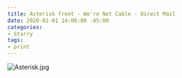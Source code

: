 ```yaml
---
title: Asterisk front - We're Not Cable - Direct Mail
date: 2020-02-01 14:08:00 -05:00
categories:
- Starry
tags:
- print
---
```


![Asterisk.jpg](/uploads/Asterisk.jpg)